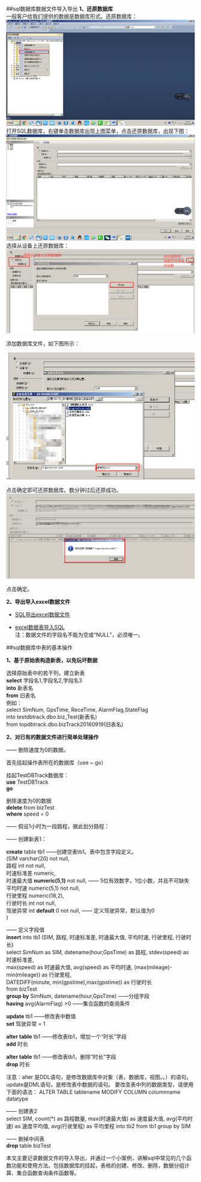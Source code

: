 ##sql数据库数据文件导入导出
**1、还原数据库**<br>
一般客户给我们提供的数据是数据库形式。还原数据库：
![](images/shujuku.png)
打开SQL数据库，右键单击数据库出现上图菜单，点击还原数据库，出现下图：
![](images/shujuku2.png)
选择从设备上还原数据库：
![](images/shujuku3.png)


添加数据库文件，如下图所示：

![](images/shujuku4.jpg)

点击确定即可还原数据库。数分钟过后还原成功。
![](images/shujuku5.jpg)

点击确定。

**2、导出导入excel数据文件**


- [SQL导出excel数据文件](https://jingyan.baidu.com/article/3065b3b68f2ab7becef8a449.html)

- [excel数据表导入SQL](https://jingyan.baidu.com/article/358570f66145a6ce4724fcba.html)<br>
注：数据文件的字段名不能为空或“NULL”，必须唯一。

##sql数据库中表的基本操作

**1、基于原始表构造新表，以免玩坏数据<br>**

选择原始表中的若干列，建立新表<br>
**select** 字段名1,字段名2,字段名3<br>
**into** 新表名<br>
**from** 旧表名<br>
例如：<br>
select SimNum, GpsTime, ReceTime, AlarmFlag,StateFlag<br>
into testdbtrack.dbo.biz_Test(新表名)<br>
from topdbtrack.dbo.bizTrack20160919(旧表名)<br>

**2、对已有的数据文件进行简单处理操作**

—— 删除速度为0的数据。

首先挂起操作表所在的数据库（use ~ go）

挂起TestDBTrack数据库：<br>
 **use** TestDBTrack  
 **go**

 删除速度为0的数据<br>
 **delete** from bizTest<br>
**where** speed = 0

—— 假设1小时为一段路程，据此划分路程：

—— 创建新表1：

 **create** table tb1                       ——创建空表tb1。表中包含字段定义。<br>
 (SIM varchar(20) not null, <br>
路程 int not null,<br>
时速标准差 numeric,<br>
时速最大值 **numeric(5,1)** not null,   —— 5位有效数字，1位小数，并且不可缺失 <br>
平均时速 numeric(5,1) not null,<br>
行驶里程 numeric(18,2),<br>
行驶时长 int not null,<br>
驾驶异常 int **default** 0 not null, —— 定义驾驶异常，默认值为0<br>
)

—— 定义字段值<br>
**insert** into tb1 (SIM, 路程, 时速标准差, 时速最大值, 平均时速, 行驶里程, 行驶时长)<br>
select SimNum as SIM, datename(hour,GpsTime) as 路程, stdev(speed) as 时速标准差, <br>
max(speed) as 时速最大值, avg(speed) as 平均时速, (max(mileage)-min(mileage)) as 行驶里程,<br>
 DATEDIFF(minute, min(gpstime),max(gpstime)) as 行驶时长<br>
from bizTest<br>
**group by** SimNum, datename(hour,GpsTime)   ——分组字段<br>
**having** avg(AlarmFlag) >0 ——集合函数的查询条件<br>

**update** tb1 ——修改表中数值<br>
**set** 驾驶异常 = 1<br>

**alter table** tb1 ——修改表tb1，增加一个“时长”字段<br>
**add** 时长             

**alter table** tb1 ——修改表tb1，删除“时长”字段<br>
**drop** 时长  

注意：alter 是DDL语句，是修改数据库中对象（表，数据库，视图。。）的语句。update是DML语句，是修改表中数据的语句。
要改变表中列的数据类型，请使用下面的语法：
ALTER TABLE tablename
MODIFY COLUMN columnname datatype

—— 创建表2<br>
select SIM, count(*) as 路程数量, max(时速最大值) as 速度最大值, avg(平均时速) as 速度平均值, avg(行驶里程) as 平均里程
into tb2
from tb1
group by SIM 

—— 删掉中间表<br>
 **drop** table bizTest

本文主要记录数据文件的导入导出，并通过一个小案例，讲解sql中常见的几个函数功能和使用方法。包括数据库的挂起，表格的创建、修改、删除，数据分组计算、集合函数查询条件函数等。